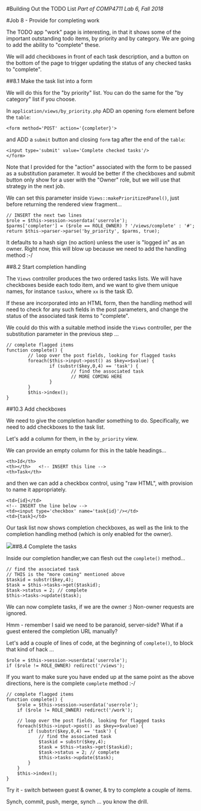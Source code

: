 #Building Out the TODO List
_Part of COMP4711 Lab 6, Fall 2018_

#Job 8 - Provide for completing work

The TODO app "work" page is interesting, in that it shows
some of the important outstanding todo items, by priority and by
category. We are going to add the ability to "complete" these.

We will add checkboxes in front of each task description,
and a button on the bottom of the page to trigger
updating the status of any checked tasks to "complete".

##8.1 Make the task list into a form

We will do this for the "by priority" list.
You can do the same for the "by category" list if
you choose.

In `application/views/by_priority.php` ADD an opening `form`
element before the `table`:

    <form method='POST' action='{completer}'>

and ADD a `submit` button and closing `form` tag after the
end of the `table`:

	<input type='submit' value='Complete checked tasks'/>
    </form>

Note that I provided for the "action" associated with the form to be
passed as a substitution parameter. It would be better if the
checkboxes and submit button only show for a user with the
"Owner" role, but we will use that strategy in the next job.

We can set this parameter inside `Views::makePrioritizedPanel()`,
just before returning the rendered view fragment...

    // INSERT the next two lines
    $role = $this->session->userdata('userrole');
    $parms['completer'] = ($role == ROLE_OWNER) ? '/views/complete' : '#';
    return $this->parser->parse('by_priority', $parms, true);

It defaults to a hash sign (no action) unless the user is "logged in"
as an owner.
Right now, this will blow up because we need to add the handling method :-/

##8.2 Start completion handling

The `Views` controller produces the two ordered tasks lists.
We will have checkboxes beside each todo item, and we want to give
them unique names, for instance `taskxx`, where `xx` is the task ID.

If these are incorporated into an HTML form, then the handling method
will need to check for any such fields in the post parameters,
and change the status of the associated task items to "complete".

We could do this with a suitable method inside the `Views` controller,
per the substitution parameter in the previous step ...

    // complete flagged items
    function complete() {
            // loop over the post fields, looking for flagged tasks
            foreach($this->input->post() as $key=>$value) {
                    if (substr($key,0,4) == 'task') {
                            // find the associated task
                            // MORE COMING HERE
                    }
            }
            $this->index();
    }

##10.3 Add checkboxes

We need to give the completion handler something to do.
Specifically, we need to add checkboxes to the task list.

Let's add a column for them, in the `by_priority` view.

We can provide an empty column for this in the table headings...

    <th>Id</th>
    <th></th>   <!-- INSERT this line -->
    <th>Task</th>

and then we can add a checkbox control, using "raw HTML",
with provision to name it appropriately.

    <td>{id}</td>
    <!-- INSERT the line below -->
    <td><input type='checkbox' name='task{id}'/></td>
    <td>{task}</td>

Our task list now shows completion checkboxes, as well as the link
to the completion handling method (which is only enabled
for the owner).

<img class="scale" src="/pix/tutorials/todo/76.png"/>##8.4 Complete the tasks

Inside our completion handler,we can flesh out the `complete()` method...

    // find the associated task
    // THIS is the "more coming" mentioned above
    $taskid = substr($key,4);
    $task = $this->tasks->get($taskid);
    $task->status = 2; // complete
    $this->tasks->update($task);

We can now complete tasks, if we are the owner :)
Non-owner requests are ignored.

Hmm - remember I said we need to be paranoid, server-side?
What if a guest entered the completion URL manually?

Let's add a couple of lines of code, at the beginning of
`complete()`, to block that kind of hack ...

    $role = $this->session->userdata('userrole');
    if ($role != ROLE_OWNER) redirect('/views');

If you want to make sure you have ended up at the same point as the above directions, here is
the complete `complete` method :-/

	// complete flagged items
	function complete() {
		$role = $this->session->userdata('userrole');
		if ($role != ROLE_OWNER) redirect('/work');
		
		// loop over the post fields, looking for flagged tasks
		foreach($this->input->post() as $key=>$value) {
			if (substr($key,0,4) == 'task') {
				// find the associated task
				$taskid = substr($key,4);
				$task = $this->tasks->get($taskid);
				$task->status = 2; // complete
				$this->tasks->update($task);
			}
		}
		$this->index();
	}


Try it - switch between guest & owner, & try to complete a couple of items.

<div class="alert alert-info">
Synch, commit, push, merge, synch ... you know the drill.
</div>
